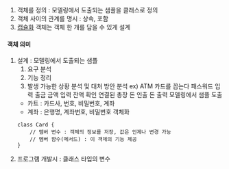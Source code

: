 1. 객체를 정의 : 모델링에서 도출되는 샘플을 클래스로 정의
2. 객체 사이의 관계를 명시 : 상속, 포함
3. [캡슐화](캡슐화.md) 객체는 객체 한 개를 담을 수 있게 설계

#### 객체 의미
1. 설계 : 모델링에서 도출되는 샘플
   1. 요구 분석
   2. 기능 정리
   3. 발생 가능한 상황 분석 및 대처 방안 분석
   ex) ATM
	   카드를 꼽는다
	   패스워드 입력
	   출금 금액 입력
	   잔액 확인
	   연결된 총장 돈 인출
	   돈 출력
	모델링에서 샘플 도출
	- 카트 : 카드사, 번호, 비밀번호, 계좌
	- 계좌 : 은행명, 계좌번호, 비밀번호
	객체화
	```
	class Card {
		// 멤버 변수 : 객체의 정보를 저장, 값은 언제나 변경 가능
		// 멤버 함수(메서드) : 이 객체의 기능 제공
	}
	```
2. 프로그램 개발시 : 클래스 타입의 변수



